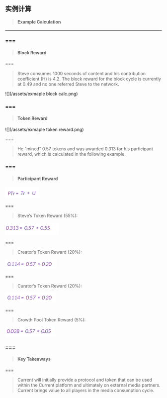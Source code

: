 ## 实例计算

> #### Example Calculation

---

### ===

> #### **Block Reward**

===

> Steve consumes 1000 seconds of content and his contribution coefficient \(H\) is 4.2. The block reward for the block cycle is currently at 0.49 and no one referred Steve to the network.

![](/assets/exmaple block calc.png)

### ===

> #### Token Reward

![](/assets/exmaple token reward.png)

===

> He “mined” 0.57 tokens and was awarded 0.313 for his participant reward, which is calculated in the following example.



### ===

> #### Participant Reward

![](/assets/exampleparticipantreward.png)

===

> Steve’s Token Reward \(55%\):

![](/assets/calc01.png)

===

> Creator’s Token Reward \(20%\):

![](/assets/calc02.png)

===

> Curator’s Token Reward \(20%\):

![](/assets/calc03.png)

===

> Growth Pool Token Reward \(5%\):

![](/assets/calc04.png)

### ===

> #### Key Takeaways

===

> Current will initially provide a protocol and token that can be used within the Current platform and ultimately on external media partners. Current brings value to all players in the media consumption cycle.



